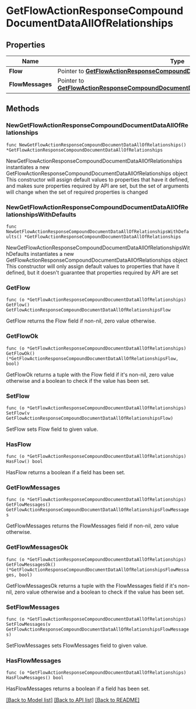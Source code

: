 # GetFlowActionResponseCompoundDocumentDataAllOfRelationships

## Properties

Name | Type | Description | Notes
------------ | ------------- | ------------- | -------------
**Flow** | Pointer to [**GetFlowActionResponseCompoundDocumentDataAllOfRelationshipsFlow**](GetFlowActionResponseCompoundDocumentDataAllOfRelationshipsFlow.md) |  | [optional] 
**FlowMessages** | Pointer to [**GetFlowActionResponseCompoundDocumentDataAllOfRelationshipsFlowMessages**](GetFlowActionResponseCompoundDocumentDataAllOfRelationshipsFlowMessages.md) |  | [optional] 

## Methods

### NewGetFlowActionResponseCompoundDocumentDataAllOfRelationships

`func NewGetFlowActionResponseCompoundDocumentDataAllOfRelationships() *GetFlowActionResponseCompoundDocumentDataAllOfRelationships`

NewGetFlowActionResponseCompoundDocumentDataAllOfRelationships instantiates a new GetFlowActionResponseCompoundDocumentDataAllOfRelationships object
This constructor will assign default values to properties that have it defined,
and makes sure properties required by API are set, but the set of arguments
will change when the set of required properties is changed

### NewGetFlowActionResponseCompoundDocumentDataAllOfRelationshipsWithDefaults

`func NewGetFlowActionResponseCompoundDocumentDataAllOfRelationshipsWithDefaults() *GetFlowActionResponseCompoundDocumentDataAllOfRelationships`

NewGetFlowActionResponseCompoundDocumentDataAllOfRelationshipsWithDefaults instantiates a new GetFlowActionResponseCompoundDocumentDataAllOfRelationships object
This constructor will only assign default values to properties that have it defined,
but it doesn't guarantee that properties required by API are set

### GetFlow

`func (o *GetFlowActionResponseCompoundDocumentDataAllOfRelationships) GetFlow() GetFlowActionResponseCompoundDocumentDataAllOfRelationshipsFlow`

GetFlow returns the Flow field if non-nil, zero value otherwise.

### GetFlowOk

`func (o *GetFlowActionResponseCompoundDocumentDataAllOfRelationships) GetFlowOk() (*GetFlowActionResponseCompoundDocumentDataAllOfRelationshipsFlow, bool)`

GetFlowOk returns a tuple with the Flow field if it's non-nil, zero value otherwise
and a boolean to check if the value has been set.

### SetFlow

`func (o *GetFlowActionResponseCompoundDocumentDataAllOfRelationships) SetFlow(v GetFlowActionResponseCompoundDocumentDataAllOfRelationshipsFlow)`

SetFlow sets Flow field to given value.

### HasFlow

`func (o *GetFlowActionResponseCompoundDocumentDataAllOfRelationships) HasFlow() bool`

HasFlow returns a boolean if a field has been set.

### GetFlowMessages

`func (o *GetFlowActionResponseCompoundDocumentDataAllOfRelationships) GetFlowMessages() GetFlowActionResponseCompoundDocumentDataAllOfRelationshipsFlowMessages`

GetFlowMessages returns the FlowMessages field if non-nil, zero value otherwise.

### GetFlowMessagesOk

`func (o *GetFlowActionResponseCompoundDocumentDataAllOfRelationships) GetFlowMessagesOk() (*GetFlowActionResponseCompoundDocumentDataAllOfRelationshipsFlowMessages, bool)`

GetFlowMessagesOk returns a tuple with the FlowMessages field if it's non-nil, zero value otherwise
and a boolean to check if the value has been set.

### SetFlowMessages

`func (o *GetFlowActionResponseCompoundDocumentDataAllOfRelationships) SetFlowMessages(v GetFlowActionResponseCompoundDocumentDataAllOfRelationshipsFlowMessages)`

SetFlowMessages sets FlowMessages field to given value.

### HasFlowMessages

`func (o *GetFlowActionResponseCompoundDocumentDataAllOfRelationships) HasFlowMessages() bool`

HasFlowMessages returns a boolean if a field has been set.


[[Back to Model list]](../README.md#documentation-for-models) [[Back to API list]](../README.md#documentation-for-api-endpoints) [[Back to README]](../README.md)


